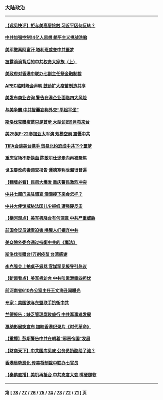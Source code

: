 ### 大陆政治
---
#### [【远见快评】拒与美高层接触 习近平因何反转？](../../pages/ncid277/n13094320.md) 
#### [中共加强控制14亿人思想 躺平主义挑战洗脑](../../pages/ncid277/n13094299.md) 
#### [美军撤离阿富汗 塔利班或变中共噩梦](../../pages/ncid277/n13094370.md) 
#### [披露滴滴背后的中共权贵大家族（上）](../../pages/ncid277/n13093989.md) 
#### [美政府对香港中联办七副主任祭金融制裁](../../pages/ncid277/n13093952.md) 
#### [APEC临时峰会声明 鼓励扩大疫苗制造共享](../../pages/ncid277/n13093905.md) 
#### [美发布商业咨询 警告在港企业面临四大风险](../../pages/ncid277/n13093863.md) 
#### [与美争霸 中共智囊妄称外交“平起平坐”](../../pages/ncid277/n13087656.md) 
#### [斯洛伐克赠疫苗只是首步 大型访团9月将来台](../../pages/ncid277/n13093721.md) 
#### [美25架F-22参加亚太军演 规模空前 震慑中共](../../pages/ncid277/n13093658.md) 
#### [TIFA会谈美台携手 贸易北约恐成中共下个噩梦](../../pages/ncid277/n13093035.md) 
#### [重庆官场不断换血 陈敏尔仕途走向再被聚焦](../../pages/ncid277/n13092770.md) 
#### [世卫要改病毒调查报告 谭德塞称泄漏很普遍](../../pages/ncid277/n13093141.md) 
#### [【翻墙必看】民怨大爆发 重庆警民激烈冲突](../../pages/ncid277/n13092609.md) 
#### [中共七部门进驻调查 滴滴接下来会怎样？](../../pages/ncid277/n13093014.md) 
#### [中共大使馆威胁法国儿少报纸 遭强硬反击](../../pages/ncid277/n13092775.md) 
#### [【横河观点】美军机降台有何深意 中共严重威胁](../../pages/ncid277/n13092078.md) 
#### [前国会议员谴责迫害 唤醒人们摒弃中共](../../pages/ncid277/n13092230.md) 
#### [美众院外委会通过抗衡中共的《鹰法》](../../pages/ncid277/n13092480.md) 
#### [斯洛伐克赠台1万剂疫苗 台湾感谢](../../pages/ncid277/n13092472.md) 
#### [李克强会上拍桌子怒骂 官媒罕见报导引热议](../../pages/ncid277/n13092396.md) 
#### [【新闻看点】美军机访台 中共叫嚣泄露四担忧](../../pages/ncid277/n13092023.md) 
#### [前河南省610办公室主任王文海丑闻曝光](../../pages/ncid277/n13092342.md) 
#### [专家：美国欲与东盟联手抗衡中共](../../pages/ncid277/n13091986.md) 
#### [兰德报告：缺乏管理腐败盛行 中共军事难发展](../../pages/ncid277/n13092101.md) 
#### [戛纳影展突宣布 加映香港纪录片《时代革命》](../../pages/ncid277/n13091804.md) 
#### [【重播】彭斯警告中共在朝着“邪恶帝国”发展](../../pages/ncid277/n13088875.md) 
#### [【财商天下】中共国库见底 公务员奶酪给了谁？](../../pages/ncid277/n13091330.md) 
#### [香港局势恶化 传美将制裁中联办七官员](../../pages/ncid277/n13092036.md) 
#### [【秦鹏直播】美机再抵台 中共态度大变 嘴硬腿软](../../pages/ncid277/n13092060.md) 

---
#### 第 [ [78](./78.md) / [77](./77.md) / [76](./76.md) / [75](./75.md) / [74](./74.md) / [73](./73.md) / [72](./72.md) / [71](./71.md) ] 页
